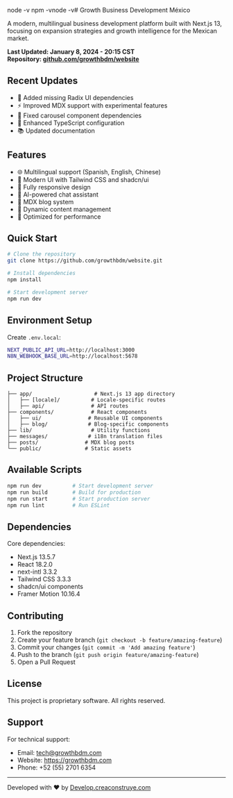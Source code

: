 node -v
npm -vnode -v# Growth Business Development México

A modern, multilingual business development platform built with Next.js 13, focusing on expansion strategies and growth intelligence for the Mexican market.

**Last Updated: January 8, 2024 - 20:15 CST**  
**Repository: [github.com/growthbdm/website](https://github.com/growthbdm/website)**

## Recent Updates

- 🔧 Added missing Radix UI dependencies
- ⚡ Improved MDX support with experimental features
- 🐛 Fixed carousel component dependencies
- 🚀 Enhanced TypeScript configuration
- 📚 Updated documentation

## Features

- 🌐 Multilingual support (Spanish, English, Chinese)
- 🎨 Modern UI with Tailwind CSS and shadcn/ui
- 📱 Fully responsive design
- 💬 AI-powered chat assistant
- 📝 MDX blog system
- 🔄 Dynamic content management
- 🚀 Optimized for performance

## Quick Start

```bash
# Clone the repository
git clone https://github.com/growthbdm/website.git

# Install dependencies
npm install

# Start development server
npm run dev
```

## Environment Setup

Create `.env.local`:
```bash
NEXT_PUBLIC_API_URL=http://localhost:3000
N8N_WEBHOOK_BASE_URL=http://localhost:5678
```

## Project Structure

```
├── app/                    # Next.js 13 app directory
│   ├── [locale]/          # Locale-specific routes
│   ├── api/               # API routes
├── components/            # React components
│   ├── ui/               # Reusable UI components
│   ├── blog/             # Blog-specific components
├── lib/                   # Utility functions
├── messages/             # i18n translation files
├── posts/               # MDX blog posts
└── public/              # Static assets
```

## Available Scripts

```bash
npm run dev          # Start development server
npm run build        # Build for production
npm run start        # Start production server
npm run lint         # Run ESLint
```

## Dependencies

Core dependencies:
- Next.js 13.5.7
- React 18.2.0
- next-intl 3.3.2
- Tailwind CSS 3.3.3
- shadcn/ui components
- Framer Motion 10.16.4

## Contributing

1. Fork the repository
2. Create your feature branch (`git checkout -b feature/amazing-feature`)
3. Commit your changes (`git commit -m 'Add amazing feature'`)
4. Push to the branch (`git push origin feature/amazing-feature`)
5. Open a Pull Request

## License

This project is proprietary software. All rights reserved.

## Support

For technical support:
- Email: tech@growthbdm.com
- Website: https://growthbdm.com
- Phone: +52 (55) 2701 6354

---
Developed with ❤️ by [Develop.creaconstruye.com](https://develop.creaconstruye.com)
